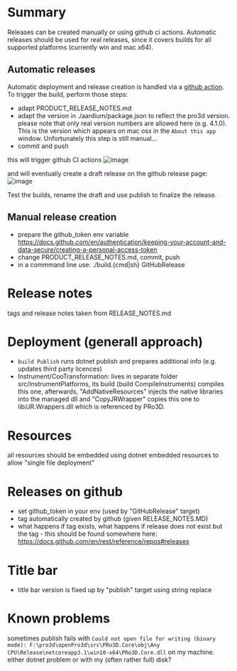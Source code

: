 # Summary

Releases can be created manually or using github ci actions. Automatic releases should be used for real releases, since it covers builds for all supported platforms (currently win and mac x64).

## Automatic releases

Automatic deployment and release creation is handled via a [github action](https://github.com/pro3d-space/PRo3D/blob/master/.github/workflows/deploy.yml). To trigger the build, perform those steps:
- adapt PRODUCT_RELEASE_NOTES.md
- adapt the version in ./aardium/package.json to reflect the pro3d version. please note that only real version numbers are allowed here (e.g. 4.1.0). This is the version which appears on mac osx in the `About this app` window. Unfortunately this step is still manual...
- commit and push

this will trigger github CI actions
![image](https://user-images.githubusercontent.com/513281/187177791-6657bfc9-c058-4815-85be-9963939fa8a3.png)

and will eventually create a draft release on the github release page:
![image](https://user-images.githubusercontent.com/513281/187177885-d72e1a2a-3175-4d0d-b1df-a7ad9bdbd6bd.png)

Test the builds, rename the draft and use publish to finalize the release.

## Manual release creation

- prepare the github_token env variable https://docs.github.com/en/authentication/keeping-your-account-and-data-secure/creating-a-personal-access-token
- change PRODUCT_RELEASE_NOTES.md, commit, push
- in a commmand line use: ./build.{cmd|sh} GitHubRelease 

# Release notes

tags and release notes taken from RELEASE_NOTES.md

# Deployment (generall approach)

- `build Publish` runs dotnet publish and prepares additional info (e.g. updates third party licences)
- Instrument/CooTransformation: lives in separate folder src/InstrumentPlatforms, its build (build CompileInstruments) compiles this one, afterwards, "AddNativeResources" injects the native libraries into the managed dll and "CopyJRWrapper" copies this one to lib/JR.Wrappers.dll which is referenced by PRo3D.

# Resources

all resources should be embedded using dotnet embedded resources to allow "single file deployment"

# Releases on github

- set github_token in your env (used by "GitHubRelease" target)
- tag automatically created by github (given RELEASE_NOTES.MD)
- what happens if tag exists, what happens if release does not exist but the tag - this should be found somewhere here: https://docs.github.com/en/rest/reference/repos#releases

# Title bar

- title bar version is fixed up by "publish" target using string replace

# Known problems

sometimes publish fails with ```Could not open file for writing (binary mode): F:\pro3d\openPro3d\src\PRo3D.Core\obj\Any CPU\Release\netcoreapp3.1\win10-x64\PRo3D.Core.dll``` on my machine. either dotnet problem or with my (often rather full) disk?

